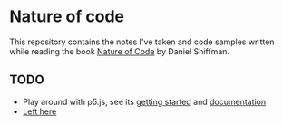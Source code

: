 # Nature of code

This repository contains the notes I've taken and code samples written
while reading the book [Nature of Code]([https://](https://natureofcode.com/))
by Daniel Shiffman.


## TODO
- Play around with p5.js, see its
  [getting started](https://p5js.org/get-started) and
  [documentation](https://p5js.org/)
- [Left here](https://natureofcode.com/introduction/#how-are-you-reading-this-book)
